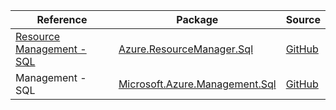 | Reference | Package | Source |
|---|---|---|
|[Resource Management - SQL](resourcemanager.sql-readme.md)|[Azure.ResourceManager.Sql](https://www.nuget.org/packages/Azure.ResourceManager.Sql)|[GitHub](https://github.com/Azure/azure-sdk-for-net/blob/main/sdk/sqlmanagement/Azure.ResourceManager.Sql)|
|Management - SQL|[Microsoft.Azure.Management.Sql](https://www.nuget.org/packages/Microsoft.Azure.Management.Sql)|[GitHub](https://github.com/Azure/azure-sdk-for-net)|
